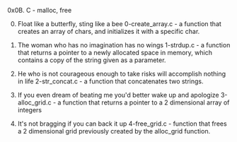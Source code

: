 0x0B. C - malloc, free

0. Float like a butterfly, sting like a bee
0-create_array.c - a function that creates an array of chars, and initializes it with a specific char.

1. The woman who has no imagination has no wings
1-strdup.c - a function that returns a pointer to a newly allocated space in memory, which contains a copy of the string given as a parameter.

2. He who is not courageous enough to take risks will accomplish nothing in life
2-str_concat.c - a function that concatenates two strings.

3. If you even dream of beating me you'd better wake up and apologize
3-alloc_grid.c -  a function that returns a pointer to a 2 dimensional array of integers

4. It's not bragging if you can back it up
4-free_grid.c - function that frees a 2 dimensional grid previously created by the  alloc_grid function.
